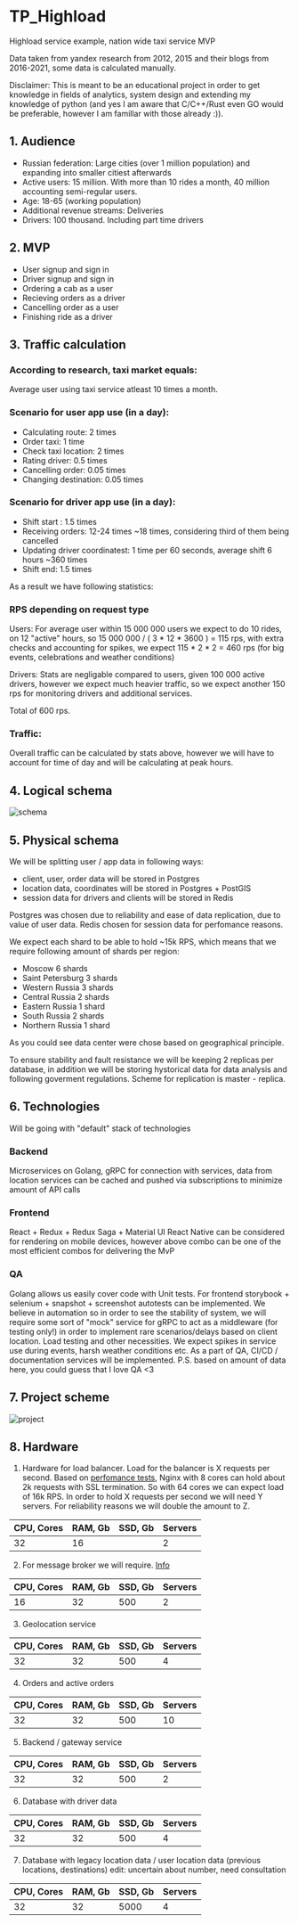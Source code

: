 # TP_Highload
Highload service example, nation wide taxi service MVP

Data taken from yandex research from 2012, 2015 and their blogs from 2016-2021, some data is calculated manually.

Disclaimer: This is meant to be an educational project in order to get knowledge in fields of analytics, system design and extending my knowledge of python (and yes I am aware that C/C++/Rust even GO would be preferable, however I am famillar with those already :)).

## 1. Audience

- Russian federation: Large cities (over 1 million population) and expanding into smaller citiest afterwards
- Active users: 15 million. With more than 10 rides a month, 40 million accounting semi-regular users.
- Age: 18-65 (working population)
- Additional revenue streams: Deliveries
- Drivers: 100 thousand. Including part time drivers

## 2. MVP

- User signup and sign in
- Driver signup and sign in
- Ordering a cab as a user
- Recieving orders as a driver
- Cancelling order as a user
- Finishing ride as a driver

## 3. Traffic calculation

### According to research, taxi market equals:

Average user using taxi service atleast 10 times a month.
### Scenario for user app use (in a day):
* Calculating route: 2 times
* Order taxi: 1 time
* Check taxi location: 2 times
* Rating driver: 0.5 times
* Cancelling order: 0.05 times
* Changing destination: 0.05 times

### Scenario for driver app use (in a day):
* Shift start : 1.5 times
* Receiving orders: 12-24 times ~18 times, considering third of them being cancelled
* Updating driver coordinatest: 1 time per 60 seconds, average shift 6 hours ~360 times
* Shift end: 1.5 times

As a result we have following statistics:

### RPS depending on request type
Users:
  For average user within 15 000 000 users we expect to do 10 rides, on 12 "active" hours, so 15 000 000 / ( 3 * 12 * 3600 ) = 115 rps, with extra checks and accounting for spikes, we expect 115 * 2 * 2  = 460 rps (for big events, celebrations and weather conditions)

Drivers:
  Stats are negligable compared to users, given 100 000 active drivers, however we expect much heavier traffic, so we expect another 150 rps for monitoring drivers and additional services.
  
Total of 600 rps.

### Traffic:
Overall traffic can be calculated by stats above, however we will have to account for time of day and will be calculating at peak hours.

## 4. Logical schema
![schema](https://i.imgur.com/wPecXKn.png)

## 5. Physical schema

We will be splitting user / app data in following ways:
- client, user, order data will be stored in Postgres
- location data, coordinates will be stored in Postgres + PostGIS
- session data for drivers and clients will be stored in Redis

Postgres was chosen due to reliability and ease of data replication, due to value of user data. Redis chosen for session data for perfomance reasons.

We expect each shard to be able to hold ~15k RPS, which means that we require following amount of shards per region:
- Moscow 6 shards
- Saint Petersburg 3 shards
- Western Russia 3 shards
- Central Russia 2 shards
- Eastern Russia 1 shard
- South Russia 2 shards
- Northern Russia 1 shard

As you could see data center were chose based on geographical principle.

To ensure stability and fault resistance we will be keeping 2 replicas per database, in addition we will be storing hystorical data for data analysis and following goverment regulations. Scheme for replication is master - replica. 

## 6. Technologies
Will be going with "default" stack of technologies

### Backend
Microservices on Golang, gRPC for connection with services, data from location services can be cached and pushed via subscriptions to minimize amount of API calls

### Frontend
React + Redux + Redux Saga + Material UI
React Native can be considered for rendering on mobile devices, however above combo can be one of the most efficient combos for delivering the MvP

### QA
Golang allows us easily cover code with Unit tests. 
For frontend storybook + selenium + snapshot + screenshot autotests can be implemented. 
We believe in automation so in order to see the stability of system, we will require some sort of "mock" service for gRPC to act as a middleware (for testing only!) in order to implement rare scenarios/delays based on client location. Load testing and other necessities. We expect spikes in service use during events, harsh weather conditions etc.
As a part of QA, CI/CD / documentation services will be implemented. P.S. based on amount of data here, you could guess that I love QA <3

## 7. Project scheme
![project](https://i.imgur.com/BeB61G1.png)

## 8. Hardware
1) Hardware for load balancer.
Load for the balancer is X requests per second. Based on [perfomance tests](https://www.nginx.com/wp-content/uploads/2014/07/NGINX-SSL-Performance.pdf), Nginx with 8 cores can hold about 2k requests with SSL termination. So with 64 cores we can expect load of 16k RPS. In order to hold X requests per second we will need Y servers. For reliability reasons we will double the amount to Z. 

| CPU, Cores|  RAM, Gb   |  SSD, Gb  | Servers   |
|-----------| -----------|-----------|-----------|
| 32        | 16         |           |     2      |

2) For message broker we will require. [Info](https://engineering.linkedin.com/kafka/benchmarking-apache-kafka-2-million-writes-second-three-cheap-machines)

| CPU, Cores|  RAM, Gb   |  SSD, Gb  | Servers   |
|-----------| -----------|-----------|-----------|
| 16        | 32         | 500       |   2       |

3) Geolocation service

| CPU, Cores|  RAM, Gb   |  SSD, Gb  | Servers   |
|-----------| -----------|-----------|-----------|
| 32        | 32         | 500       |   4       |

4) Orders and active orders

| CPU, Cores|  RAM, Gb   |  SSD, Gb  | Servers   |
|-----------| -----------|-----------|-----------|
| 32        | 32         | 500       |  10       |

5) Backend / gateway service

| CPU, Cores|  RAM, Gb   |  SSD, Gb  | Servers   |
|-----------| -----------|-----------|-----------|
| 32        | 32         | 500       |  2        |

6) Database with driver data

| CPU, Cores|  RAM, Gb   |  SSD, Gb  | Servers   |
|-----------| -----------|-----------|-----------|
| 32        | 32         | 500       | 4         |

7) Database with legacy location data / user location data (previous locations, destinations) edit: uncertain about number, need consultation

| CPU, Cores|  RAM, Gb   |  SSD, Gb  | Servers   |
|-----------| -----------|-----------|-----------|
| 32        | 32         | 5000      | 4         |
